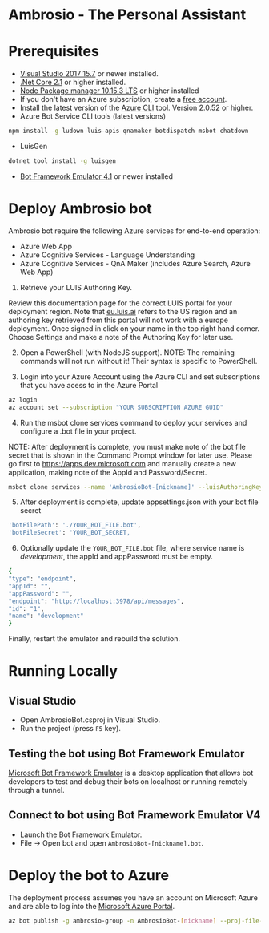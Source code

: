 # Ambrosio - The Personal Assistant

# Prerequisites
* [Visual Studio 2017 15.7][2] or newer installed.
* [.Net Core 2.1][3] or higher installed.  
* [Node Package manager 10.15.3 LTS][12] or higher installed
* If you don't have an Azure subscription, create a [free account][10].
* Install the latest version of the [Azure CLI][11] tool. Version 2.0.52 or higher.
* Azure Bot Service CLI tools (latest versions)
```bash
npm install -g ludown luis-apis qnamaker botdispatch msbot chatdown
```
* LuisGen
```bash
dotnet tool install -g luisgen 
```   
* [Bot Framework Emulator 4.1][6] or newer installed

# Deploy Ambrosio bot
Ambrosio bot require the following Azure services for end-to-end operation:

* Azure Web App
* Azure Cognitive Services - Language Understanding
* Azure Cognitive Services - QnA Maker (includes Azure Search, Azure Web App)

1. Retrieve your LUIS Authoring Key.

Review this documentation page for the correct LUIS portal for your deployment region. 
Note that [eu.luis.ai](https://eu.luis.ai) refers to the US region and an authoring key retrieved from this portal will not work with a europe deployment.
Once signed in click on your name in the top right hand corner.
Choose Settings and make a note of the Authoring Key for later use.

2. Open a PowerShell (with NodeJS support). NOTE: The remaining commands will not run without it! Their syntax is specific to PowerShell.

3. Login into your Azure Account using the Azure CLI and set subscriptions that you have acess to in the Azure Portal
```bash
az login
az account set --subscription "YOUR SUBSCRIPTION AZURE GUID"
```
4. Run the msbot clone services command to deploy your services and configure a .bot file in your project. 

NOTE: After deployment is complete, you must make note of the bot file secret that is shown in the Command Prompt window for later use.
Please go first to https://apps.dev.microsoft.com and manually create a new application, 
making note of the AppId and Password/Secret.
```bash
msbot clone services --name 'AmbrosioBot-[nickname]' --luisAuthoringKey 'LUIS_AUTHORING_KEY' --folder 'DeploymentScripts\en' --location 'westeurope' --% --appSecret 'APP_PASSWORD_SECRET' --appId APP_ID
```

5. After deployment is complete, update appsettings.json with your bot file secret
```bash
'botFilePath': './YOUR_BOT_FILE.bot',
'botFileSecret': 'YOUR_BOT_SECRET,
```

6. Optionally update the `YOUR_BOT_FILE.bot` file, where service name is _development_, the appId and appPassword must be empty. 
```bash
{
"type": "endpoint",
"appId": "",
"appPassword": "",
"endpoint": "http://localhost:3978/api/messages",
"id": "1",
"name": "development"
}
```

Finally, restart the emulator and rebuild the solution.

# Running Locally

## Visual Studio
* Open AmbrosioBot.csproj in Visual Studio.
* Run the project (press `F5` key).

## Testing the bot using Bot Framework Emulator
[Microsoft Bot Framework Emulator][5] is a desktop application that allows bot 
developers to test and debug their bots on localhost or running remotely through a tunnel.

## Connect to bot using Bot Framework Emulator **V4**
* Launch the Bot Framework Emulator.
* File -> Open bot and open `AmbrosioBot-[nickname].bot`.

# Deploy the bot to Azure

The deployment process assumes you have an account on Microsoft Azure and are able to log into the [Microsoft Azure Portal][60].
```bash
az bot publish -g ambrosio-group -n AmbrosioBot-[nickname] --proj-file-path AmbrosioBot.csproj --version v4
```

[1]: https://dev.botframework.com
[2]: https://docs.microsoft.com/en-us/visualstudio/releasenotes/vs2017-relnotes
[3]: https://dotnet.microsoft.com/download/dotnet-core/2.1
[5]: https://github.com/microsoft/botframework-emulator
[6]: https://aka.ms/botframeworkemulator
[10]: https://azure.microsoft.com/free/
[11]: https://docs.microsoft.com/cli/azure/install-azure-cli?view=azure-cli-latest
[12]: https://nodejs.org/en/
[60]: https://portal.azure.com
